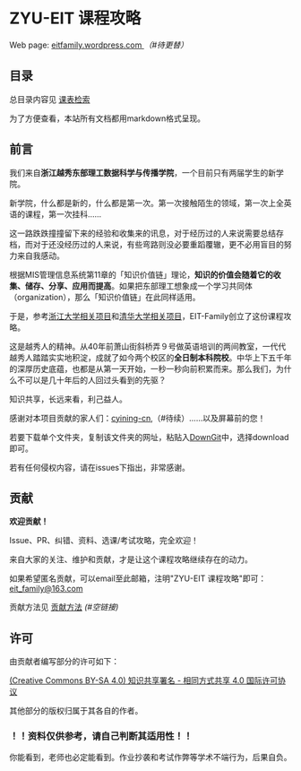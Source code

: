 # ZYU-EIT 课程攻略

Web page: [eitfamily.wordpress.com ](https://eitfamily.wordpress.com/) *（#待更替）*

## 目录

总目录内容见 [课表检索](https://github.com/cyining-cn/eit-family/blob/main/%E6%80%BB%E7%9B%AE%E5%BD%95.md)

为了方便查看，本站所有文档都用markdown格式呈现。

## 前言

我们来自**浙江越秀东部理工数据科学与传播学院**，一个目前只有两届学生的新学院。

新学院，什么都是新的，什么都是第一次。第一次接触陌生的领域，第一次上全英语的课程，第一次挂科……

这一路跌跌撞撞留下来的经验和收集来的讯息，对于经历过的人来说需要总结存档，而对于还没经历过的人来说，有些弯路则没必要重蹈覆辙，更不必用盲目的努力来自我感动。

根据MIS管理信息系统第11章的「知识价值链」理论，**知识的价值会随着它的收集、储存、分享、应用而提高**。如果把东部理工想象成一个学习共同体（organization），那么「知识价值链」在此同样适用。

于是，参考[浙江大学相关项目](https://github.com/QSCTech/zju-icicles)和[清华大学相关项目](https://github.com/PKUanonym/REKCARC-TSC-UHT#%E6%B8%85%E5%8D%8E%E5%A4%A7%E5%AD%A6%E8%AE%A1%E7%AE%97%E6%9C%BA%E7%B3%BB%E8%AF%BE%E7%A8%8B%E6%94%BB%E7%95%A5)，EIT-Family创立了这份课程攻略。

这是越秀人的精神。从40年前萧山街斜桥弄９号做英语培训的两间教室，一代代越秀人踏踏实实地积淀，成就了如今两个校区的**全日制本科院校**。中华上下五千年的深厚历史底蕴，也都是从第一天开始，一秒一秒向前积累而来。那么我们，为什么不可以是几十年后的人回过头看到的先驱？

知识共享，长远来看，利己益人。

感谢对本项目贡献的家人们：[cyining-cn](https://github.com/cyining-cn),（#待续）……以及屏幕前的您！

若要下载单个文件夹，复制该文件夹的网址，粘贴入[DownGit](https://minhaskamal.github.io/DownGit/#/home)中，选择download即可。

若有任何侵权内容，请在issues下指出，非常感谢。

## 贡献

**欢迎贡献！**

Issue、PR、纠错、资料、选课/考试攻略，完全欢迎！

来自大家的关注、维护和贡献，才是让这个课程攻略继续存在的动力。

如果希望匿名贡献，可以email至此邮箱，注明"ZYU-EIT 课程攻略"即可：[eit_family@163.com](mailto:eit_family@163.com)

贡献方法见 [贡献方法]() *(#空链接)*

## 许可

由贡献者编写部分的许可如下：

[(Creative Commons BY-SA 4.0) 知识共享署名 - 相同方式共享 4.0 国际许可协议](https://creativecommons.org/licenses/by-nc-sa/4.0/deed.zh)

其他部分的版权归属于其各自的作者。

### **！！资料仅供参考，请自己判断其适用性！！**

你能看到，老师也必定能看到。作业抄袭和考试作弊等学术不端行为，后果自负。

# 
